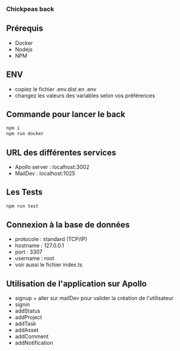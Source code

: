 ### Chickpeas back

## Prérequis
* Docker
* Nodejs
* NPM

## ENV
* copiez le fichier .env.dist en .env
* changez les valeurs des variables selon vos préférences

## Commande pour lancer le back
```bash
npm i
npm run docker
```

## URL des différentes services
* Apollo server : localhost:3002
* MailDev : localhost:1025

## Les Tests
```bash
npm run test
```

## Connexion à la base de données
* protocole : standard (TCP/IP)
* hostname : 127.0.0.1 
* port : 3307
* username : root
* voir aussi le fichier index.ts

## Utilisation de l'application sur Apollo
* signup + aller sur mailDev pour valider la création de l'utilisateur
* signin
* addStatus
* addProject
* addTask
* addAsset
* addComment
* addNotification